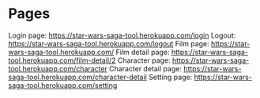 # Pages

Login page: https://star-wars-saga-tool.herokuapp.com/login
Logout: https://star-wars-saga-tool.herokuapp.com/logout
Film page: https://star-wars-saga-tool.herokuapp.com/
Film detail page: https://star-wars-saga-tool.herokuapp.com/film-detail/2
Character page: https://star-wars-saga-tool.herokuapp.com/character
Character detail page: https://star-wars-saga-tool.herokuapp.com/character-detail
Setting page: https://star-wars-saga-tool.herokuapp.com/setting

